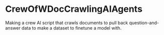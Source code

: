 # CrewOfWDocCrawlingAIAgents
Making a crew AI script that crawls documents to pull back question-and-answer data to make a dataset to finetune a model with.
